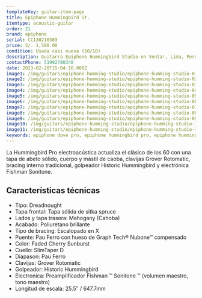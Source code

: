 ```yaml
---
templateKey: guitar-item-page
title: Epiphone Hummingbird St.
itemtype: acoustic-guitar
order: 21
brand: epiphone
serial: CC130210303
price: S/. 1,580.00
condition: Usada casi nueva (10/10)
description: Guitarra Epiphone Hummingbird Studio en Venta!, Lima, Peru
contactPhone: 51992780348
date: 2023-02-28T15:04:10.000Z
image1: /img/guitars/epiphone-humming-studio/epiphone-humming-studio-01.jpg
image2: /img/guitars/epiphone-humming-studio/epiphone-humming-studio-02.jpg
image3: /img/guitars/epiphone-humming-studio/epiphone-humming-studio-03.jpg
image4: /img/guitars/epiphone-humming-studio/epiphone-humming-studio-04.jpg
image5: /img/guitars/epiphone-humming-studio/epiphone-humming-studio-05.jpg
image6: /img/guitars/epiphone-humming-studio/epiphone-humming-studio-06.jpg
image7: /img/guitars/epiphone-humming-studio/epiphone-humming-studio-07.jpg
image8: /img/guitars/epiphone-humming-studio/epiphone-humming-studio-08.jpg
image9: /img/guitars/epiphone-humming-studio/epiphone-humming-studio-09.jpg
image10: /img/guitars/epiphone-humming-studio/epiphone-humming-studio-10.jpg
image11: /img/guitars/epiphone-humming-studio/epiphone-humming-studio-11.jpg
keywords: epiphone dove pro, epiphone hummingbird pro, epiphone hummingbird studio
---
```

La Hummingbird Pro electroacústica actualiza el clásico de los 60 con una tapa de abeto sólido, cuerpo y mástil de caoba, clavijas Grover Rotomatic, bracing interno tradicional, golpeador Historic Hummingbird y electrónica Fishman Sonitone.

## Características técnicas

* Tipo: Dreadnought
* Tapa frontal: Tapa sólida de sitka spruce
* Lados y tapa trasera: Mahogany (Cahoba)
* Acabado: Poliuretano brillante
* Tipo de bracing: Escalopado en X
* Puente: Pau Ferro con hueso de Graph Tech® Nubone™ compensado
* Color: Faded Cherry Sunburst
* Cuello: SlimTaper D
* Diapason: Pau Ferro
* Clavijas: Grover Rotomatic
* Golpeador: Historic Hummingbird
* Electronica: Preamplificador Fishman ™ Sonitone ™ (volumen maestro, tono maestro)
* Longitud de escala: 25.5″ / 647.7mm

